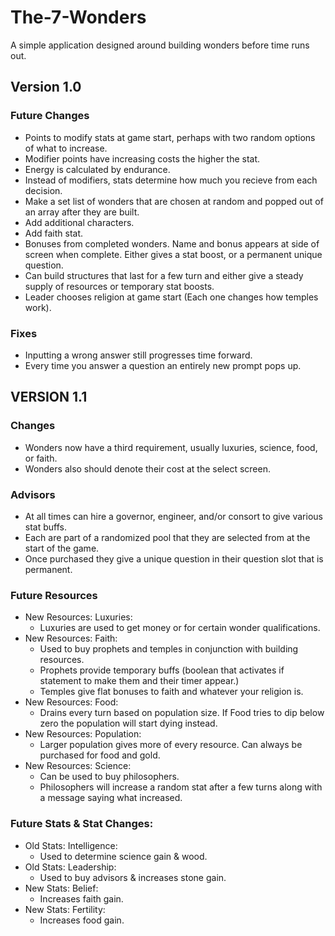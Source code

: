 # The-7-Wonders
A simple application designed around building wonders before time runs out.

## Version 1.0
### Future Changes
- Points to modify stats at game start, perhaps with two random options of what to increase.
- Modifier points have increasing costs the higher the stat.
- Energy is calculated by endurance.
- Instead of modifiers, stats determine how much you recieve from each decision.
- Make a set list of wonders that are chosen at random and popped out of an array after they are built.
- Add additional characters.
- Add faith stat.
- Bonuses from completed wonders. Name and bonus appears at side of screen when complete. Either gives a stat boost, or a permanent unique question.
- Can build structures that last for a few turn and either give a steady supply of resources or temporary stat boosts.
- Leader chooses religion at game start (Each one changes how temples work).
### Fixes
- Inputting a wrong answer still progresses time forward.
- Every time you answer a question an entirely new prompt pops up.

## VERSION 1.1
### Changes
- Wonders now have a third requirement, usually luxuries, science, food, or faith.
- Wonders also should denote their cost at the select screen.
### Advisors
- At all times can hire a governor, engineer, and/or consort to give various stat buffs.
- Each are part of a randomized pool that they are selected from at the start of the game.
- Once purchased they give a unique question in their question slot that is permanent.
### Future Resources
- New Resources: Luxuries:
    - Luxuries are used to get money or for certain wonder qualifications.
- New Resources: Faith:
    - Used to buy prophets and temples in conjunction with building resources.
    - Prophets provide temporary buffs (boolean that activates if statement to make them and their timer appear.)
    - Temples give flat bonuses to faith and whatever your religion is.
- New Resources: Food:
    - Drains every turn based on population size. If Food tries to dip below zero the population will start dying instead.
- New Resources: Population:
    - Larger population gives more of every resource. Can always be purchased for food and gold.
- New Resources: Science:
    - Can be used to buy philosophers.
    - Philosophers will increase a random stat after a few turns along with a message saying what increased.
### Future Stats & Stat Changes:
- Old Stats: Intelligence:
    - Used to determine science gain & wood.
- Old Stats: Leadership:
    - Used to buy advisors & increases stone gain.
- New Stats: Belief:
    - Increases faith gain.
- New Stats: Fertility:
    - Increases food gain.

